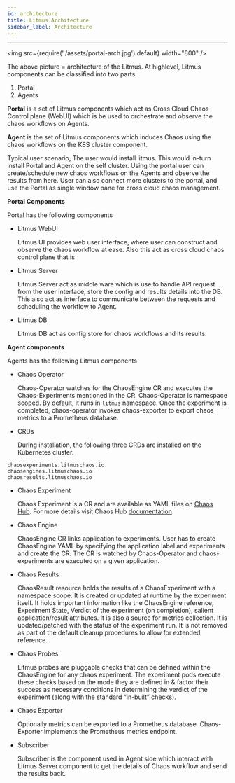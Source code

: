 ```yaml
---
id: architecture
title: Litmus Architecture
sidebar_label: Architecture
---
```


---

<img src={require('./assets/portal-arch.jpg').default} width="800" />

The above picture = architecture of the Litmus. At highlevel, Litmus components can be classified into two parts

1. Portal
2. Agents

**Portal** is a set of Litmus components which act as Cross Cloud Chaos Control plane (WebUI) which is be used to orchestrate and observe the chaos workflows on Agents.

**Agent** is the set of Litmus components which induces Chaos using the chaos workflows on the K8S cluster component.

Typical user scenario, The user would install litmus. This would in-turn install Portal and Agent on the self cluster. Using the portal user can create/schedule new chaos workflows on the Agents and observe the results from here. User can also connect more clusters to the portal, and use the Portal as single window pane for cross cloud chaos management.

**Portal Components**

Portal has the following components

- Litmus WebUI

  Litmus UI provides web user interface, where user can construct and observe the chaos workflow at ease. Also this act as cross cloud chaos control plane that is

- Litmus Server

  Litmus Server act as middle ware which is use to handle API request from the user interface, store the config and results details into the DB. This also act as interface to communicate between the requests and scheduling the workflow to Agent.

- Litmus DB

  Litmus DB act as config store for chaos workflows and its results.

**Agent components**

Agents has the following Litmus components

- Chaos Operator

  Chaos-Operator watches for the ChaosEngine CR and executes the Chaos-Experiments mentioned in the CR. Chaos-Operator is namespace scoped. By default, it runs in `litmus` namespace. Once the experiment is completed, chaos-operator invokes chaos-exporter to export chaos metrics to a Prometheus database.

- CRDs

  During installation, the following three CRDs are installed on the Kubernetes cluster.

```
chaosexperiments.litmuschaos.io
chaosengines.litmuschaos.io
chaosresults.litmuschaos.io
```

- Chaos Experiment

  Chaos Experiment is a CR and are available as YAML files on [Chaos Hub](https://hub.litmuschaos.io/). For more details visit Chaos Hub [documentation](https://litmusdocs-beta.netlify.app/docs/chaoshub).

- Chaos Engine

  ChaosEngine CR links application to experiments. User has to create ChaosEngine YAML by specifying the application label and experiments and create the CR. The CR is watched by Chaos-Operator and chaos-experiments are executed on a given application.

- Chaos Results

  ChaosResult resource holds the results of a ChaosExperiment with a namespace scope. It is created or updated at runtime by the experiment itself. It holds important information like the ChaosEngine reference, Experiment State, Verdict of the experiment (on completion), salient application/result attributes. It is also a source for metrics collection. It is updated/patched with the status of the experiment run. It is not removed as part of the default cleanup procedures to allow for extended reference.

- Chaos Probes

  Litmus probes are pluggable checks that can be defined within the ChaosEngine for any chaos experiment. The experiment pods execute these checks based on the mode they are defined in & factor their success as necessary conditions in determining the verdict of the experiment (along with the standard “in-built” checks).

- Chaos Exporter

  Optionally metrics can be exported to a Prometheus database. Chaos-Exporter implements the Prometheus metrics endpoint.

- Subscriber

  Subscriber is the component used in Agent side which interact with Litmus Server component to get the details of Chaos workflow and send the results back.
